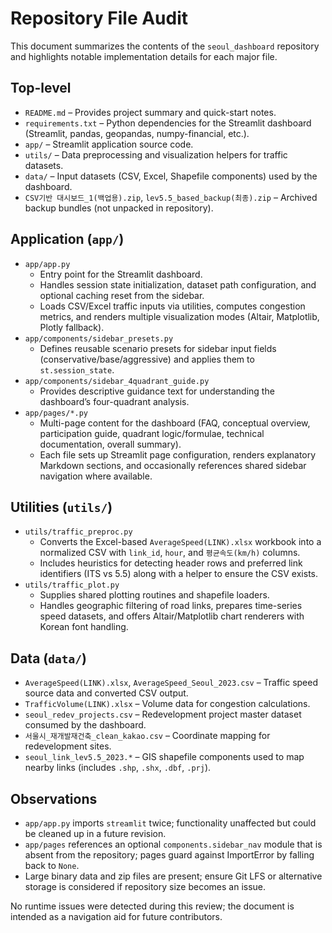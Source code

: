 # Repository File Audit

This document summarizes the contents of the `seoul_dashboard` repository and highlights notable implementation details for each major file.

## Top-level
- `README.md` – Provides project summary and quick-start notes.
- `requirements.txt` – Python dependencies for the Streamlit dashboard (Streamlit, pandas, geopandas, numpy-financial, etc.).
- `app/` – Streamlit application source code.
- `utils/` – Data preprocessing and visualization helpers for traffic datasets.
- `data/` – Input datasets (CSV, Excel, Shapefile components) used by the dashboard.
- `CSV기반 대시보드_1(백업용).zip`, `lev5.5_based_backup(최종).zip` – Archived backup bundles (not unpacked in repository).

## Application (`app/`)
- `app/app.py`
  - Entry point for the Streamlit dashboard.
  - Handles session state initialization, dataset path configuration, and optional caching reset from the sidebar.
  - Loads CSV/Excel traffic inputs via utilities, computes congestion metrics, and renders multiple visualization modes (Altair, Matplotlib, Plotly fallback).
- `app/components/sidebar_presets.py`
  - Defines reusable scenario presets for sidebar input fields (conservative/base/aggressive) and applies them to `st.session_state`.
- `app/components/sidebar_4quadrant_guide.py`
  - Provides descriptive guidance text for understanding the dashboard’s four-quadrant analysis.
- `app/pages/*.py`
  - Multi-page content for the dashboard (FAQ, conceptual overview, participation guide, quadrant logic/formulae, technical documentation, overall summary).
  - Each file sets up Streamlit page configuration, renders explanatory Markdown sections, and occasionally references shared sidebar navigation where available.

## Utilities (`utils/`)
- `utils/traffic_preproc.py`
  - Converts the Excel-based `AverageSpeed(LINK).xlsx` workbook into a normalized CSV with `link_id`, `hour`, and `평균속도(km/h)` columns.
  - Includes heuristics for detecting header rows and preferred link identifiers (ITS vs 5.5) along with a helper to ensure the CSV exists.
- `utils/traffic_plot.py`
  - Supplies shared plotting routines and shapefile loaders.
  - Handles geographic filtering of road links, prepares time-series speed datasets, and offers Altair/Matplotlib chart renderers with Korean font handling.

## Data (`data/`)
- `AverageSpeed(LINK).xlsx`, `AverageSpeed_Seoul_2023.csv` – Traffic speed source data and converted CSV output.
- `TrafficVolume(LINK).xlsx` – Volume data for congestion calculations.
- `seoul_redev_projects.csv` – Redevelopment project master dataset consumed by the dashboard.
- `서울시_재개발재건축_clean_kakao.csv` – Coordinate mapping for redevelopment sites.
- `seoul_link_lev5.5_2023.*` – GIS shapefile components used to map nearby links (includes `.shp`, `.shx`, `.dbf`, `.prj`).

## Observations
- `app/app.py` imports `streamlit` twice; functionality unaffected but could be cleaned up in a future revision.
- `app/pages` references an optional `components.sidebar_nav` module that is absent from the repository; pages guard against ImportError by falling back to `None`.
- Large binary data and zip files are present; ensure Git LFS or alternative storage is considered if repository size becomes an issue.

No runtime issues were detected during this review; the document is intended as a navigation aid for future contributors.
